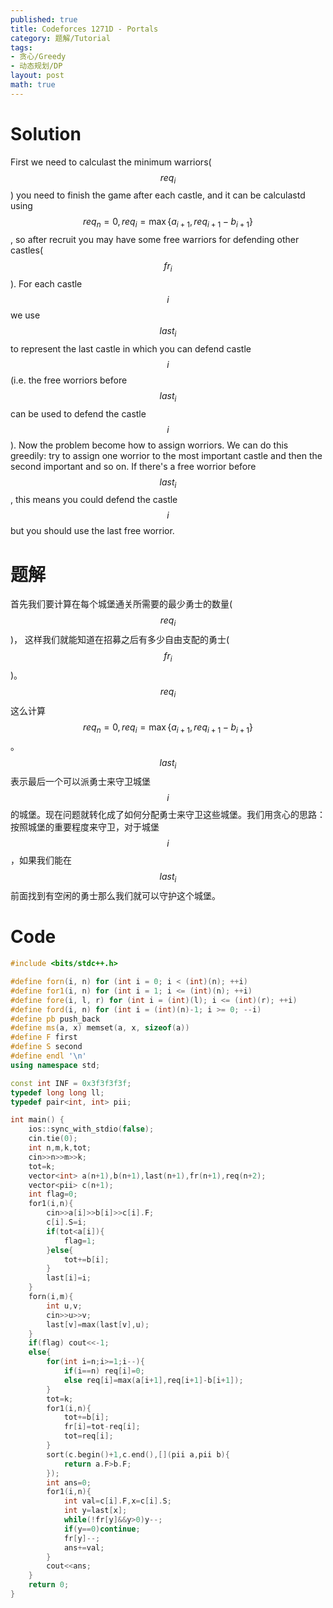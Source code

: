 ```yaml
---
published: true
title: Codeforces 1271D - Portals
category: 题解/Tutorial
tags: 
- 贪心/Greedy
- 动态规划/DP
layout: post
math: true
---
```

<!-- more -->
# Solution

First we need to calculast the minimum warriors($$req_i$$) you need to finish the game after each castle, and it can be calculastd using $$req_n = 0, req_i = \max \{ a_{i+1} , req_{i+1} - b_{i+1} \}$$, so after recruit you may have some free warriors for defending other castles($$fr_i$$). For each castle $$i$$ we use $$last_i$$ to represent the last castle in which you can defend castle $$i$$ (i.e. the free worriors before $$last_i$$ can be used to defend the castle $$i$$).
 Now the problem become how to assign worriors. We can do this greedily: try to assign one worrior to the most important castle and then the second important and so on. If there's a free worrior before $$last_i$$, this means you could defend the castle $$i$$ but you should use the last free worrior.

# 题解

首先我们要计算在每个城堡通关所需要的最少勇士的数量($$req_i$$)， 这样我们就能知道在招募之后有多少自由支配的勇士($$fr_i$$)。$$req_i$$这么计算$$req_n = 0, req_i = \max \{ a_{i+1} , req_{i+1} - b_{i+1} \}$$。$$last_i$$表示最后一个可以派勇士来守卫城堡$$i$$的城堡。现在问题就转化成了如何分配勇士来守卫这些城堡。我们用贪心的思路：按照城堡的重要程度来守卫，对于城堡$$i$$，如果我们能在$$last_i$$前面找到有空闲的勇士那么我们就可以守护这个城堡。

# Code
```cpp
#include <bits/stdc++.h>

#define forn(i, n) for (int i = 0; i < (int)(n); ++i)
#define for1(i, n) for (int i = 1; i <= (int)(n); ++i)
#define fore(i, l, r) for (int i = (int)(l); i <= (int)(r); ++i)
#define ford(i, n) for (int i = (int)(n)-1; i >= 0; --i)
#define pb push_back
#define ms(a, x) memset(a, x, sizeof(a))
#define F first
#define S second
#define endl '\n'
using namespace std;

const int INF = 0x3f3f3f3f;
typedef long long ll;
typedef pair<int, int> pii;

int main() {
    ios::sync_with_stdio(false);
    cin.tie(0);
	int n,m,k,tot;
    cin>>n>>m>>k;
    tot=k;
    vector<int> a(n+1),b(n+1),last(n+1),fr(n+1),req(n+2);
    vector<pii> c(n+1);
    int flag=0;
    for1(i,n){
        cin>>a[i]>>b[i]>>c[i].F;
        c[i].S=i;
        if(tot<a[i]){
            flag=1;
        }else{
            tot+=b[i];
        }
        last[i]=i;
    }
    forn(i,m){
        int u,v;
        cin>>u>>v;
        last[v]=max(last[v],u);
    }
    if(flag) cout<<-1;
    else{
        for(int i=n;i>=1;i--){
            if(i==n) req[i]=0;
            else req[i]=max(a[i+1],req[i+1]-b[i+1]);
        }
        tot=k;
        for1(i,n){
            tot+=b[i];
            fr[i]=tot-req[i];
            tot=req[i];
        }
        sort(c.begin()+1,c.end(),[](pii a,pii b){
            return a.F>b.F;
        });
        int ans=0;
        for1(i,n){
            int val=c[i].F,x=c[i].S;
            int y=last[x];
            while(!fr[y]&&y>0)y--;
            if(y==0)continue;
            fr[y]--;
            ans+=val; 
        }
        cout<<ans;
    }
    return 0;
}
```